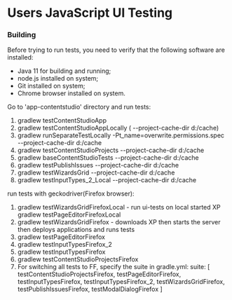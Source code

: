 Users JavaScript UI Testing
===

### Building

Before trying to run tests, you need to verify that the following software are installed:

* Java 11 for building and running;
* node.js installed on system;
* Git installed on system;
* Chrome browser installed on system.

Go to 'app-contentstudio' directory and run tests:

1. gradlew testContentStudioApp
2. gradlew testContentStudioAppLocally  ( --project-cache-dir d:/cache)
3. gradlew runSeparateTestLocally -Pt_name=overwrite.permissions.spec --project-cache-dir d:/cache
4. gradlew testContentStudioProjects --project-cache-dir d:/cache
5. gradlew baseContentStudioTests --project-cache-dir d:/cache
6. gradlew testPublishIssues --project-cache-dir d:/cache
7. gradlew testWizardsGrid --project-cache-dir d:/cache
8. gradlew testInputTypes_2_Local --project-cache-dir d:/cache

run tests with geckodriver(Firefox browser):

1. gradlew testWizardsGridFirefoxLocal - run ui-tests on local started XP
   gradlew testPageEditorFirefoxLocal
2. gradlew testWizardsGridFirefox - downloads XP then starts the server then deploys applications and runs tests
3. gradlew testPageEditorFirefox
4. gradlew testInputTypesFirefox_2
5. gradlew testInputTypesFirefox
6. gradlew testContentStudioProjectsFirefox
7. For switching all tests to FF, specify the suite in gradle.yml:
   suite: [ testContentStudioProjectsFirefox, testPageEditorFirefox, testInputTypesFirefox, testInputTypesFirefox_2, testWizardsGridFirefox, testPublishIssuesFirefox, testModalDialogFirefox ]


